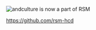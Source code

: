 ![andculture is now a part of RSM](https://rsmus.com/content/experience-fragments/rsm/us/en/services/human-centered-design/master/_jcr_content/root/container_copy/columncontainer/column0/image.coreimg.gif/1653324449641/rsm-ac-announcement.gif "andculture is now a part of RSM")

<https://github.com/rsm-hcd>

